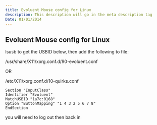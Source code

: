 ```yaml
---
title: Evoluent Mouse config for Linux
description: This description will go in the meta description tag
Date: 01/01/2014
---
```


## Evoluent Mouse config for Linux

lsusb to get the USBID below, then add the following to file:

/usr/share/X11/xorg.conf.d/90-evoluent.conf

OR

/etc/X11/xorg.conf.d/10-quirks.conf

	Section "InputClass"
	Identifier "Evoluent"
	MatchUSBID "1a7c:0168"
	Option "ButtonMapping" "1 4 3 2 5 6 7 8"
	EndSection

you will need to log out then back in
